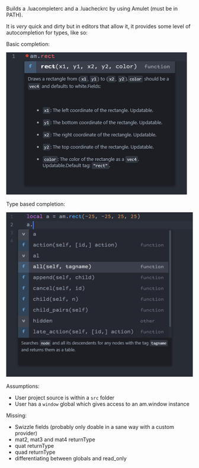 Builds a .luacompleterc and a .luacheckrc by using Amulet (must be in PATH).

It is *very* quick and dirty but in editors that allow it, it provides some level of autocompletion for types, like so:

Basic completion:

![](basic.png)

Type based completion:

![](node.png)

Assumptions:
- User project source is within a `src` folder
- User has a `window` global which gives access to an am.window instance

Missing:
- Swizzle fields (probably only doable in a sane way with a custom provider)
- mat2, mat3 and mat4 returnType
- quat returnType
- quad returnType
- differentiating between globals and read_only
